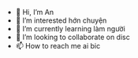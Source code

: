 - 👋 Hi, I’m An
- 👀 I’m interested hớn chuyện
- 🌱 I’m currently learning làm người
- 💞️ I’m looking to collaborate on disc
- 📫 How to reach me ai bic

<!---
Cyvyarolette/Cyvyarolette is a ✨ special ✨ repository because its `README.md` (this file) appears on your GitHub profile.
You can click the Preview link to take a look at your changes.
--->
